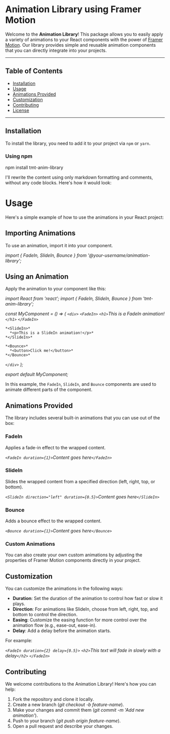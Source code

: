 # Animation Library using Framer Motion

Welcome to the **Animation Library**! This package allows you to easily apply a variety of animations to your React components with the power of [Framer Motion](https://www.framer.com/motion/). Our library provides simple and reusable animation components that you can directly integrate into your projects.

---

## Table of Contents

- [Installation](#installation)
- [Usage](#usage)
- [Animations Provided](#animations-provided)
- [Customization](#customization)
- [Contributing](#contributing)
- [License](#license)

---

## Installation

To install the library, you need to add it to your project via `npm` or `yarn`.

### Using npm


npm install tmt-anim-library


I'll rewrite the content using only markdown formatting and comments, without any code blocks. Here's how it would look:

# Usage

Here's a simple example of how to use the animations in your React project:

## Importing Animations

To use an animation, import it into your component.

*import { FadeIn, SlideIn, Bounce } from '@your-username/animation-library';*

## Using an Animation

Apply the animation to your component like this:

*import React from 'react';*
*import { FadeIn, SlideIn, Bounce } from 'tmt-anim-library';*

*const MyComponent = () => (*
*`<div>`*
*`<FadeIn>`*
*`<h1>`This is a FadeIn animation!`</h1>`*
*`</FadeIn>`*

```plaintext
*<SlideIn>*
  *<p>This is a SlideIn animation!</p>*
*</SlideIn>*

*<Bounce>*
  *<button>Click me!</button>*
*</Bounce>*
```

*`</div>`*
*);*

*export default MyComponent;*

In this example, the `FadeIn`, `SlideIn`, and `Bounce` components are used to animate different parts of the component.

## Animations Provided

The library includes several built-in animations that you can use out of the box:

### FadeIn

Applies a fade-in effect to the wrapped content.

*`<FadeIn duration={1}>`Content goes here`</FadeIn>`*

### SlideIn

Slides the wrapped content from a specified direction (left, right, top, or bottom).

*`<SlideIn direction="left" duration={0.5}>`Content goes here`</SlideIn>`*

### Bounce

Adds a bounce effect to the wrapped content.

*`<Bounce duration={1}>`Content goes here`</Bounce>`*

### Custom Animations

You can also create your own custom animations by adjusting the properties of Framer Motion components directly in your project.

## Customization

You can customize the animations in the following ways:

- **Duration**: Set the duration of the animation to control how fast or slow it plays.
- **Direction**: For animations like SlideIn, choose from left, right, top, and bottom to control the direction.
- **Easing**: Customize the easing function for more control over the animation flow (e.g., ease-out, ease-in).
- **Delay**: Add a delay before the animation starts.


For example:

*`<FadeIn duration={2} delay={0.5}>`*
*`<h2>`This text will fade in slowly with a delay`</h2>`*
*`</FadeIn>`*

## Contributing

We welcome contributions to the Animation Library! Here's how you can help:

1. Fork the repository and clone it locally.
2. Create a new branch (*git checkout -b feature-name*).
3. Make your changes and commit them (*git commit -m 'Add new animation'*).
4. Push to your branch (*git push origin feature-name*).
5. Open a pull request and describe your changes.